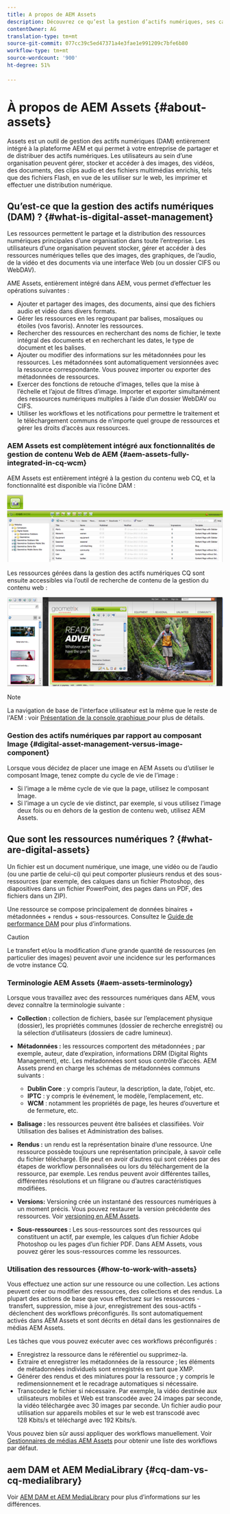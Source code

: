 ```yaml
---
title: A propos de AEM Assets
description: Découvrez ce qu’est la gestion d’actifs numériques, ses cas d’utilisation et l’offre d’actifs AEM Adobe.
contentOwner: AG
translation-type: tm+mt
source-git-commit: 077cc39c5ed47371a4e3fae1e991209c7bfe6b80
workflow-type: tm+mt
source-wordcount: '900'
ht-degree: 51%

---
```



# À propos de AEM Assets {#about-assets}

Assets est un outil de gestion des actifs numériques (DAM) entièrement intégré à la plateforme AEM et qui permet à votre entreprise de partager et de distribuer des actifs numériques. Les utilisateurs au sein d’une organisation peuvent gérer, stocker et accéder à des images, des vidéos, des documents, des clips audio et des fichiers multimédias enrichis, tels que des fichiers Flash, en vue de les utiliser sur le web, les imprimer et effectuer une distribution numérique.

## Qu’est-ce que la gestion des actifs numériques (DAM) ? {#what-is-digital-asset-management}

Les ressources permettent le partage et la distribution des ressources numériques principales d’une organisation dans toute l’entreprise. Les utilisateurs d’une organisation peuvent stocker, gérer et accéder à des ressources numériques telles que des images, des graphiques, de l’audio, de la vidéo et des documents via une interface Web (ou un dossier CIFS ou WebDAV).

AME Assets, entièrement intégré dans AEM, vous permet d’effectuer les opérations suivantes :

* Ajouter et partager des images, des documents, ainsi que des fichiers audio et vidéo dans divers formats.
* Gérer les ressources en les regroupant par balises, mosaïques ou étoiles (vos favoris). Annoter les ressources.
* Rechercher des ressources en recherchant des noms de fichier, le texte intégral des documents et en recherchant les dates, le type de document et les balises.
* Ajouter ou modifier des informations sur les métadonnées pour les ressources. Les métadonnées sont automatiquement versionnées avec la ressource correspondante. Vous pouvez importer ou exporter des métadonnées de ressources.
* Exercer des fonctions de retouche d’images, telles que la mise à l’échelle et l’ajout de filtres d’image. Importer et exporter simultanément des ressources numériques multiples à l’aide d’un dossier WebDAV ou CIFS.
* Utiliser les workflows et les notifications pour permettre le traitement et le téléchargement communs de n’importe quel groupe de ressources et gérer les droits d’accès aux ressources.

### AEM Assets est complètement intégré aux fonctionnalités de gestion de contenu Web de AEM {#aem-assets-fully-integrated-in-cq-wcm}

AEM Assets est entièrement intégré à la gestion du contenu web CQ, et la fonctionnalité est disponible via l’icône DAM :

<!-- TBD: Update image for branding -->

![screen_shot_2012-04-17at15946](assets/screen_shot_2012-04-17at15946pm.png) ![pmscreen_shot_2012-04-17at20100pm](assets/screen_shot_2012-04-17at20100pm.png)

Les ressources gérées dans la gestion des actifs numériques CQ sont ensuite accessibles via l’outil de recherche de contenu de la gestion du contenu web :

<!-- TBD: Update image for branding -->

![screen_shot_2012-04-17at20214pm](assets/screen_shot_2012-04-17at20214pm.png)

>[!NOTE]
>
>La navigation de base de l&#39;interface utilisateur est la même que le reste de l&#39;AEM : voir [Présentation de la console graphique ](/help/sites-authoring/qg-page-authoring.md) pour plus de détails.

### Gestion des actifs numériques par rapport au composant Image {#digital-asset-management-versus-image-component}

Lorsque vous décidez de placer une image en AEM Assets ou d’utiliser le composant Image, tenez compte du cycle de vie de l’image :

* Si l’image a le même cycle de vie que la page, utilisez le composant Image.
* Si l’image a un cycle de vie distinct, par exemple, si vous utilisez l’image deux fois ou en dehors de la gestion de contenu web, utilisez AEM Assets.

## Que sont les ressources numériques ? {#what-are-digital-assets}

Un fichier est un document numérique, une image, une vidéo ou de l’audio (ou une partie de celui-ci) qui peut comporter plusieurs rendus et des sous-ressources (par exemple, des calques dans un fichier Photoshop, des diapositives dans un fichier PowerPoint, des pages dans un PDF, des fichiers dans un ZIP).

Une ressource se compose principalement de données binaires + métadonnées + rendus + sous-ressources. Consultez le [Guide de performance DAM](/help/sites-deploying/assets-performance-sizing.md) pour plus d’informations.

>[!CAUTION]
>
>Le transfert et/ou la modification d’une grande quantité de ressources (en particulier des images) peuvent avoir une incidence sur les performances de votre instance CQ.

### Terminologie AEM Assets {#aem-assets-terminology}

Lorsque vous travaillez avec des ressources numériques dans AEM, vous devez connaître la terminologie suivante :

* **Collection :** collection de fichiers, basée sur l’emplacement physique (dossier), les propriétés communes (dossier de recherche enregistré) ou la sélection d’utilisateurs (dossiers de cadre lumineux).

* **Métadonnées :** les ressources comportent des métadonnées ; par exemple, auteur, date d’expiration, informations DRM (Digital Rights Management), etc. Les métadonnées sont sous contrôle d’accès. AEM Assets prend en charge les schémas de métadonnées communs suivants :

   * **Dublin Core** : y compris l’auteur, la description, la date, l’objet, etc.
   * **IPTC** : y compris le événement, le modèle, l’emplacement, etc.
   * **WCM** : notamment les propriétés de page, les heures d’ouverture et de fermeture, etc.

* **Balisage :** les ressources peuvent être balisées et classifiées. Voir Utilisation des balises et Administration des balises.

* **Rendus :** un rendu est la représentation binaire d’une ressource. Une ressource possède toujours une représentation principale, à savoir celle du fichier téléchargé. Elle peut en avoir d’autres qui sont créées par des étapes de workflow personnalisées ou lors du téléchargement de la ressource, par exemple. Les rendus peuvent avoir différentes tailles, différentes résolutions et un filigrane ou d’autres caractéristiques modifiées.

* **Versions:** Versioning crée un instantané des ressources numériques à un moment précis. Vous pouvez restaurer la version précédente des ressources. Voir [versioning en AEM Assets](managing-assets-touch-ui.md#asset-versioning).

* **Sous-ressources :** Les sous-ressources sont des ressources qui constituent un actif, par exemple, les calques d’un fichier Adobe Photoshop ou les pages d’un fichier PDF. Dans AEM Assets, vous pouvez gérer les sous-ressources comme les ressources.

### Utilisation des ressources {#how-to-work-with-assets}

Vous effectuez une action sur une ressource ou une collection. Les actions peuvent créer ou modifier des ressources, des collections et des rendus. La plupart des actions de base que vous effectuez sur les ressources - transfert, suppression, mise à jour, enregistrement des sous-actifs - déclenchent des workflows préconfigurés. Ils sont automatiquement activés dans AEM Assets et sont décrits en détail dans les gestionnaires de médias AEM Assets.

Les tâches que vous pouvez exécuter avec ces workflows préconfigurés :

* Enregistrez la ressource dans le référentiel ou supprimez-la.
* Extraire et enregistrer les métadonnées de la ressource ; les éléments de métadonnées individuels sont enregistrés en tant que XMP.
* Générer des rendus et des miniatures pour la ressource ; y compris le redimensionnement et le recadrage automatiques si nécessaire.
* Transcodez le fichier si nécessaire. Par exemple, la vidéo destinée aux utilisateurs mobiles et Web est transcodée avec 24 images par seconde, la vidéo téléchargée avec 30 images par seconde. Un fichier audio pour utilisation sur appareils mobiles et sur le web est transcodé avec 128 Kbits/s et téléchargé avec 192 Kbits/s.

Vous pouvez bien sûr aussi appliquer des workflows manuellement. Voir [Gestionnaires de médias AEM Assets](media-handlers.md) pour obtenir une liste des workflows par défaut.

## aem DAM et AEM MediaLibrary {#cq-dam-vs-cq-medialibrary}

Voir [AEM DAM et AEM MediaLibrary](medialibrary.md) pour plus d’informations sur les différences.
